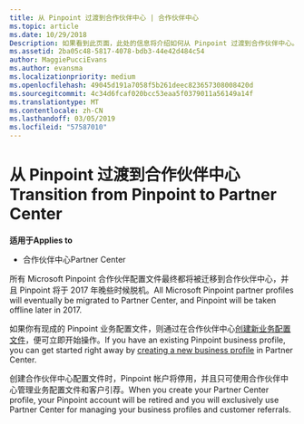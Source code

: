 ```yaml
---
title: 从 Pinpoint 过渡到合作伙伴中心 | 合作伙伴中心
ms.topic: article
ms.date: 10/29/2018
Description: 如果看到此页面，此处的信息将介绍如何从 Pinpoint 过渡到合作伙伴中心。
ms.assetid: 2ba05c48-5817-4078-bdb3-44e42d484c54
author: MaggiePucciEvans
ms.author: evansma
ms.localizationpriority: medium
ms.openlocfilehash: 49045d191a7058f5b261deec823657308008420d
ms.sourcegitcommit: 4c34d6fcaf020bcc53eaa5f0379011a56149a14f
ms.translationtype: MT
ms.contentlocale: zh-CN
ms.lasthandoff: 03/05/2019
ms.locfileid: "57587010"
---
```

# <a name="transition-from-pinpoint-to-partner-center"></a><span data-ttu-id="93670-103">从 Pinpoint 过渡到合作伙伴中心</span><span class="sxs-lookup"><span data-stu-id="93670-103">Transition from Pinpoint to Partner Center</span></span>

<span data-ttu-id="93670-104">**适用于**</span><span class="sxs-lookup"><span data-stu-id="93670-104">**Applies to**</span></span>

-  <span data-ttu-id="93670-105">合作伙伴中心</span><span class="sxs-lookup"><span data-stu-id="93670-105">Partner Center</span></span>

<span data-ttu-id="93670-106">所有 Microsoft Pinpoint 合作伙伴配置文件最终都将被迁移到合作伙伴中心，并且 Pinpoint 将于 2017 年晚些时候脱机。</span><span class="sxs-lookup"><span data-stu-id="93670-106">All Microsoft Pinpoint partner profiles will eventually be migrated to Partner Center, and Pinpoint will be taken offline later in 2017.</span></span> 

<span data-ttu-id="93670-107">如果你有现成的 Pinpoint 业务配置文件，则通过在合作伙伴中心[创建新业务配置文件](create-a-marketing-profile.md)，便可立即开始操作。</span><span class="sxs-lookup"><span data-stu-id="93670-107">If you have an existing Pinpoint business profile, you can get started right away by [creating a new business profile](create-a-marketing-profile.md) in Partner Center.</span></span>

<span data-ttu-id="93670-108">创建合作伙伴中心配置文件时，Pinpoint 帐户将停用，并且只可使用合作伙伴中心管理业务配置文件和客户引荐。</span><span class="sxs-lookup"><span data-stu-id="93670-108">When you create your Partner Center profile, your Pinpoint account will be retired and you will exclusively use Partner Center for managing your business profiles and customer referrals.</span></span>